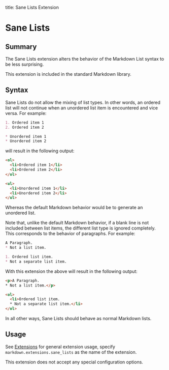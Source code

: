 title: Sane Lists Extension

Sane Lists
==========

Summary
-------

The Sane Lists extension alters the behavior of the Markdown List syntax
to be less surprising.

This extension is included in the standard Markdown library.

Syntax
------

Sane Lists do not allow the mixing of list types. In other words, an ordered
list will not continue when an unordered list item is encountered and
vice versa. For example:

```md
1. Ordered item 1
2. Ordered item 2

* Unordered item 1
* Unordered item 2
```

will result in the following output:

```html
<ol>
  <li>Ordered item 1</li>
  <li>Ordered item 2</li>
</ol>

<ul>
  <li>Unordered item 1</li>
  <li>Unordered item 2</li>
</ul>
```

Whereas the default Markdown behavior would be to generate an unordered list.

Note that, unlike the default Markdown behavior, if a blank line is not
included between list items, the different list type is ignored completely.
This corresponds to the behavior of paragraphs. For example:

```md
A Paragraph.
* Not a list item.

1. Ordered list item.
* Not a separate list item.
```

With this extension the above will result in the following output:

```html
<p>A Paragraph.
* Not a list item.</p>

<ol>
  <li>Ordered list item.
  * Not a separate list item.</li>
</ol>
```

In all other ways, Sane Lists should behave as normal Markdown lists.

Usage
-----

See [Extensions](index.md) for general extension usage, specify
`markdown.extensions.sane_lists` as the name of the extension.

This extension does not accept any special configuration options.
